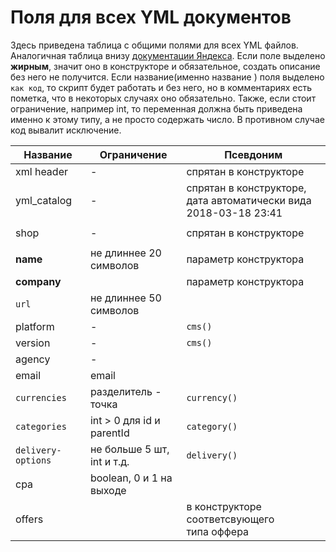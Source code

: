 Поля для всех YML документов
============

Здесь приведена таблица с общими полями для всех YML файлов. Аналогичная таблица
внизу [документации Яндекса](https://yandex.ru/support/partnermarket/export/yml.html). Если поле выделено **жирным**,
значит оно в конструкторе и обязательное, создать описание без него не получится. Если название(именно название ) поля
выделено `как код`, то скрипт будет работать и без него, но в комментариях есть пометка, что в некоторых случаях оно
обязательно. Также, если стоит ограничение, например int, то переменная должна быть приведена именно к этому типу, а не
просто содержать число. В противном случае код вывалит исключение.

 Название	 			        | 			Ограничение		           | Псевдоним	                                                           
----------------------|----------------------------|----------------------------------------------------------------------
 xml header				       | 			-				                   | спрятан в конструкторе                                               
 yml_catalog				      | 			-				                   | спрятан в конструкторе,<br> дата автоматически вида 2018-03-18 23:41 
| 		 				              | 							                    |
 shop					            | 			-				                   | спрятан в конструкторе                                               
| 		 				              | 							                    |
 **name**				         | не длиннее 20 символов	    | параметр конструктора                                                
 **company**				      | 							                    | параметр конструктора                                                
 `url`					           | не длиннее 50 символов	    |
 platform				         | 			-				                   | `cms()`                                                              
 version					         | 			-				                   | `cms()`                                                              
 agency					          | 			-				                   |
 email					           | 		  email				              |
 `currencies`			      | 	разделитель - точка		     | `currency()`                                                         
 `categories`			      | int > 0 для id и parentId	 | `category()`                                                         
 `delivery-options`		 | не больше 5 шт, int и т.д. | `delivery()`                                                         
 cpa						            | boolean, 0 и 1 на выходе	  |
 offers					          | 							                    | в конструкторе соответсвующего<br> типа оффера                       











